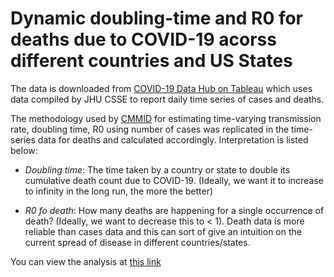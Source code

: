 # Dynamic doubling-time and R0 for deaths due to COVID-19 acorss different countries and US States

The data is downloaded from [COVID-19 Data Hub on Tableau](https://www.tableau.com/covid-19-coronavirus-data-resources) which uses data compiled by JHU CSSE to report daily time series of cases and deaths. 

The methodology used by [CMMID](https://cmmid.github.io/topics/covid19/) for estimating time-varying transmission rate, doubling time, R0 using number of cases was replicated in the time-series data for deaths and calculated accordingly. Interpretation is listed below:

- *Doubling time*: The time taken by a country or state to double its cumulative death count due to COVID-19. (Ideally, we want it to increase to infinity in the long run, the more the better)

- *R0 fo death*: How many deaths are happening for a single occurrence of death? (Ideally, we want to decrease this to < 1). Death data is more reliable than cases data and this can sort of give an intuition on the current spread of disease in different countries/states.

You can view the analysis at [this link](https://ddey07.github.io/covid_live_doublingtime_deaths/)
